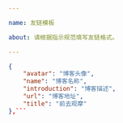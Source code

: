 ```yaml
---

name: 友链模板

about: 请根据指示规范填写友链格式。

---
```


<!-- 请在下方代码块的双引号中填写 -->

```json
{
	"avatar": "博客头像",
	"name": "博客名称",
	"introduction": "博客描述",
	"url": "博客地址",
	"title": "前去观摩"
},```

